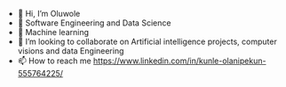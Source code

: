 - 👋 Hi, I’m Oluwole
- 👀 Software Engineering and Data Science
- 🌱 Machine learning
- 💞️ I’m looking to collaborate on Artificial intelligence projects, computer visions and data Engineering
- 📫 How to reach me https://www.linkedin.com/in/kunle-olanipekun-555764225/

<!---
kunle001/kunle001 is a ✨ special ✨ repository because its `README.md` (this file) appears on your GitHub profile.
You can click the Preview link to take a look at your changes.
--->
